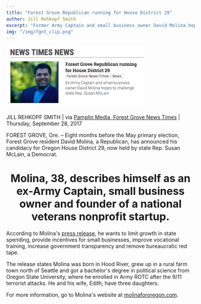 ```yaml
---
title: "Forest Grove Republican running for House District 29"
author: Jill Rehkopf Smith
excerpt: "Former Army Captain and small business owner David Molina hopes to take back House District 29."
img: "/img/fgnt_clip.png"
---
```


<a href="#">
    <img src="/assets/images/fgnt_clip.png" alt="Forest Grove Republican running for House District 29">
</a>

JILL REHKOPF SMITH | via <a href="http://pamplinmedia.com/fgnt/36-news/373627-257780-forest-grove-republican-running-for-house-district-29">Pamplin Media, Forest Grove News Times</a> | Thursday, September 28, 2017

FOREST GROVE, Ore. – Eight months before the May primary election, Forest Grove resident David Molina, a Republican, has announced his candidacy for Oregon House District 29, now held by state Rep. Susan McLain, a Democrat.

<h1 align="center">Molina, 38, describes himself as an ex-Army Captain, small business owner and founder of a national veterans nonprofit startup.</h1>

According to Molina's <a href="https://www.molinafororegon.com/david-molina-announces-candidacy/">press release</a>, he wants to limit growth in state spending, provide incentives for small businesses, improve vocational training, increase government transparency and remove bureaucratic red tape.

The release states Molina was born in Hood River, grew up in a rural farm town north of Seattle and got a bachelor's degree in political science from Oregon State University, where he enrolled in Army ROTC after the 9/11 terrorist attacks. He and his wife, Edith, have three daughters.

For more information, go to Molina's website at <a href="https://www.molinafororegon.com">molinafororegon.com</a>.

